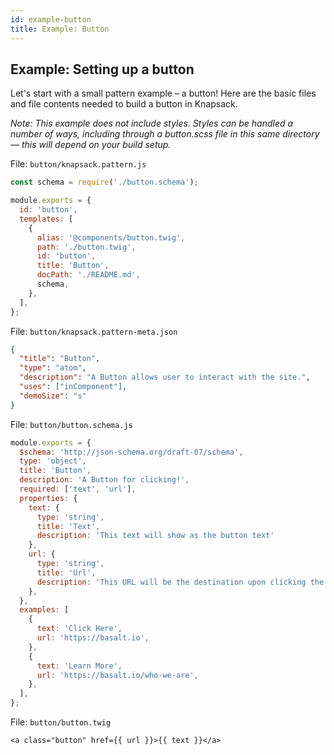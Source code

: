 ```yaml
---
id: example-button
title: Example: Button
---
```


## Example: Setting up a button

Let's start with a small pattern example – a button! Here are the basic files and file contents needed to build a button in Knapsack. 

_Note: This example does not include styles. Styles can be handled a number of ways, including through a button.scss file in this same directory — this will depend on your build setup._

File: `button/knapsack.pattern.js`
```javascript
const schema = require('./button.schema');

module.exports = {
  id: 'button',
  templates: [
    {
      alias: '@components/button.twig',
      path: './button.twig',
      id: 'button',
      title: 'Button',
      docPath: './README.md',
      schema,
    },
  ],
};
```

File: `button/knapsack.pattern-meta.json`
```json
{
  "title": "Button",
  "type": "atom",
  "description": "A Button allows user to interact with the site.",
  "uses": ["inComponent"],
  "demoSize": "s"
}
```

File: `button/button.schema.js`
```javascript
module.exports = {
  $schema: 'http://json-schema.org/draft-07/schema',
  type: 'object',
  title: 'Button',
  description: 'A Button for clicking!',
  required: ['text', 'url'],
  properties: {
    text: {
      type: 'string',
      title: 'Text',
      description: 'This text will show as the button text'
    },
    url: {
      type: 'string',
      title: 'Url',
      description: 'This URL will be the destination upon clicking the button'
    },
  },
  examples: [
    {
      text: 'Click Here',
      url: 'https://basalt.io',
    },
    {
      text: 'Learn More',
      url: 'https://basalt.io/who-we-are',
    },
  ],
};
```

File: `button/button.twig`
```twig
<a class="button" href={{ url }}>{{ text }}</a>
```

